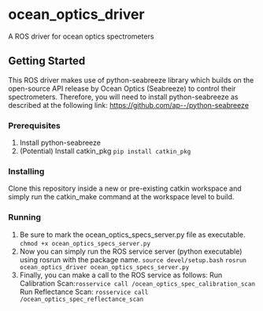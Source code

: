 # ocean_optics_driver
A ROS driver for ocean optics spectrometers

## Getting Started
This ROS driver makes use of python-seabreeze library which builds on the open-source API release by Ocean Optics (Seabreeze) to control their spectrometers. Therefore, you will need to install python-seabreeze as described at the following link: https://github.com/ap--/python-seabreeze

### Prerequisites
1. Install python-seabreeze
2. (Potential) Install catkin_pkg `pip install catkin_pkg`

### Installing
Clone this repository inside a new or pre-existing catkin workspace and simply run the catkin_make command at the workspace level to build.

### Running
1. Be sure to mark the ocean_optics_specs_server.py file as executable.
`chmod +x ocean_optics_specs_server.py`
2. Now you can simply run the ROS service server (python executable) using rosrun with the package name.
`source devel/setup.bash`
`rosrun ocean_optics_driver ocean_optics_specs_server.py`
3. Finally, you can make a call to the ROS service as follows:
  Run Calibration Scan:`rosservice call /ocean_optics_spec_calibration_scan`
  Run Reflectance Scan: `rosservice call /ocean_optics_spec_reflectance_scan`
